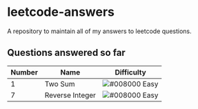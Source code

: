 # leetcode-answers
A repository to maintain all of my answers to leetcode questions.


## Questions answered so far
|  Number | Name | Difficulty
| --- | --- | --- |
| 1 | Two Sum| ![#008000](https://placehold.it/15/008000/000000?text=+) Easy|
| 7 | Reverse Integer | ![#008000](https://placehold.it/15/008000/000000?text=+) Easy|

